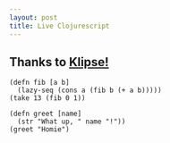 ```yaml
---
layout: post
title: Live Clojurescript
---
```


## Thanks to [Klipse!](https://github.com/viebel/klipse)

<pre><code class="language-klipse">(defn fib [a b] 
  (lazy-seq (cons a (fib b (+ a b)))))
(take 13 (fib 0 1))
</code></pre>


<pre><code class="language-klipse">(defn greet [name] 
  (str "What up, " name "!"))
(greet "Homie")
</code></pre>
